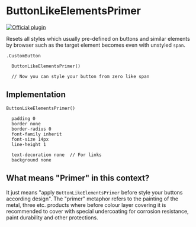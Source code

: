 # ButtonLikeElementsPrimer

[![Official plugin](https://img.shields.io/badge/IntelliJ_IDEA_Live_Template-blep-blue.svg?style=flat)](https://plugins.jetbrains.com/plugin/17677-yamato-daiwa-frontend)

Resets all styles which usually pre-defined on buttons and similar elements by browser such as the target element becomes even
with unstyled `span`.

```stylus
.CustomButton

  ButtonLikeElementsPrimer()

  // Now you can style your button from zero like span
```


## Implementation

```stylus
ButtonLikeElementsPrimer()

  padding 0
  border none
  border-radius 0
  font-family inherit
  font-size 14px
  line-height 1

  text-decoration none  // For links
  background none
```


## What means "Primer" in this context?

It just means "apply `ButtonLikeElementsPrimer` before style your buttons according design".
The "primer" metaphor refers to the painting of the metal, three etc. products where before colour layer covering it is 
recommended to cover with special undercoating for corrosion resistance, paint durability and other protections.
